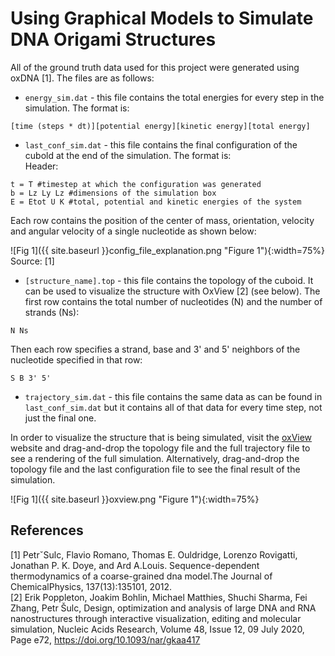 # Using Graphical Models to Simulate DNA Origami Structures 

All of the ground truth data used for this project were generated using oxDNA [1]. The files are as follows: 

* `energy_sim.dat` - this file contains the total energies for every step in the simulation. The format is:  
``` 
[time (steps * dt)][potential energy][kinetic energy][total energy]   
```

* `last_conf_sim.dat` - this file contains the final configuration of the cubold at the end of the simulation. The format is:    
Header:   
```
t = T #timestep at which the configuration was generated
b = Lz Ly Lz #dimensions of the simulation box   
E = Etot U K #total, potential and kinetic energies of the system  
```

Each row contains the position of the center of mass, orientation, velocity and angular velocity of a single nucleotide as shown below: 

![Fig 1]({{ site.baseurl }}config_file_explanation.png "Figure 1"){:width=75%}
Source: [1]    

* `[structure_name].top` - this file contains the topology of the cuboid. It can be used to visualize the structure with OxView [2] (see below). The first row contains the total number of nucleotides (N) and the number of strands (Ns): 
```
N Ns
```

Then each row specifies a strand, base and 3' and 5' neighbors of the nucleotide specified in that row:   
```
S B 3' 5'   
```

* `trajectory_sim.dat` - this file contains the same data as can be found in `last_conf_sim.dat` but it contains all of that data for every time step, not just the final one.   

In order to visualize the structure that is being simulated, visit the [oxView](https://sulcgroup.github.io/oxdna-viewer/) website and drag-and-drop the topology file and the full trajectory file to see a rendering of the full simulation. Alternatively, drag-and-drop the topology file and the last configuration file to see the final result of the simulation. 

![Fig 1]({{ site.baseurl }}oxview.png "Figure 1"){:width=75%}

## References
[1] PetrˇSulc, Flavio Romano, Thomas E. Ouldridge, Lorenzo Rovigatti, Jonathan P. K. Doye, and Ard A.Louis.  Sequence-dependent thermodynamics of a coarse-grained dna model.The Journal of ChemicalPhysics, 137(13):135101, 2012.     
[2] Erik Poppleton, Joakim Bohlin, Michael Matthies, Shuchi Sharma, Fei Zhang, Petr Šulc, Design, optimization and analysis of large DNA and RNA nanostructures through interactive visualization, editing and molecular simulation, Nucleic Acids Research, Volume 48, Issue 12, 09 July 2020, Page e72, https://doi.org/10.1093/nar/gkaa417 

